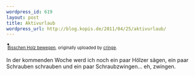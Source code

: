 ```yaml
--- 
wordpress_id: 619
layout: post
title: Aktivurlaub
wordpress_url: http://blog.kopis.de/2011/04/25/aktivurlaub/
---
```

<div style="text-align: left; padding: 3px;">
<a href="http://www.flickr.com/photos/cringe/5646087072/" title="photo sharing"><img src="http://farm6.static.flickr.com/5106/5646087072_664c914874.jpg" style="border: solid 2px #000000;" alt="" /></a>
<br />
<span style="font-size: 0.8em; margin-top: 0px;"><a href="http://www.flickr.com/photos/cringe/5646087072/">Bisschen Holz bewegen</a>, originally uploaded by <a href="http://www.flickr.com/photos/cringe/">cringe</a>.</span>
</div>
<p>
In der kommenden Woche werd ich noch ein paar Hölzer sägen, ein paar Schrauben schrauben und ein paar Schraubzwingen... eh, zwingen.
</p>
